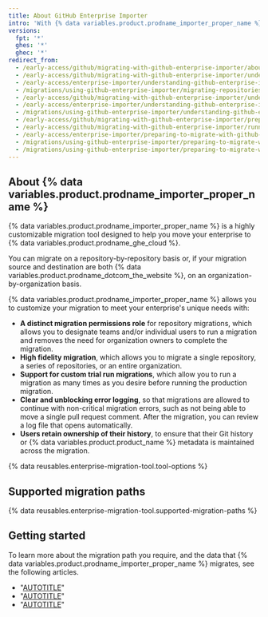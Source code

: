 ```yaml
---
title: About GitHub Enterprise Importer
intro: 'With {% data variables.product.prodname_importer_proper_name %}, you can migrate your enterprise to {% data variables.product.prodname_ghe_cloud %} from various sources.'
versions:
  fpt: '*'
  ghes: '*'
  ghec: '*'
redirect_from:
  - /early-access/github/migrating-with-github-enterprise-importer/about-github-enterprise-importer
  - /early-access/github/migrating-with-github-enterprise-importer/understanding-github-enterprise-importer/about-github-enterprise-importer
  - /early-access/enterprise-importer/understanding-github-enterprise-importer/about-github-enterprise-importer
  - /migrations/using-github-enterprise-importer/migrating-repositories-with-github-enterprise-importer
  - /early-access/github/migrating-with-github-enterprise-importer/understanding-github-enterprise-importer/migration-support-for-github-enterprise-importer
  - /early-access/enterprise-importer/understanding-github-enterprise-importer/migration-support-for-github-enterprise-importer
  - /migrations/using-github-enterprise-importer/understanding-github-enterprise-importer/migration-support-for-github-enterprise-importer
  - /early-access/github/migrating-with-github-enterprise-importer/preparing-to-migrate-with-github-enterprise-importer
  - /early-access/github/migrating-with-github-enterprise-importer/running-a-migration-with-github-enterprise-importer/preparing-to-run-a-migration-with-github-enterprise-importer
  - /early-access/enterprise-importer/preparing-to-migrate-with-github-enterprise-importer/preparing-to-run-a-migration-with-github-enterprise-importer
  - /migrations/using-github-enterprise-importer/preparing-to-migrate-with-github-enterprise-importer/preparing-to-run-a-migration-with-github-enterprise-importer
  - /migrations/using-github-enterprise-importer/preparing-to-migrate-with-github-enterprise-importer
---
```


## About {% data variables.product.prodname_importer_proper_name %}

{% data variables.product.prodname_importer_proper_name %} is a highly customizable migration tool designed to help you move your enterprise to {% data variables.product.prodname_ghe_cloud %}.

You can migrate on a repository-by-repository basis or, if your migration source and destination are both {% data variables.product.prodname_dotcom_the_website %}, on an organization-by-organization basis.

{% data variables.product.prodname_importer_proper_name %} allows you to customize your migration to meet your enterprise's unique needs with:
- **A distinct migration permissions role** for repository migrations, which allows you to designate teams and/or individual users to run a migration and removes the need for organization owners to complete the migration.
- **High fidelity migration**, which allows you to migrate a single repository, a series of repositories, or an entire organization.
- **Support for custom trial run migrations**, which allow you to run a migration as many times as you desire before running the production migration.
- **Clear and unblocking error logging**, so that migrations are allowed to continue with non-critical migration errors, such as not being able to move a single pull request comment. After the migration, you can review a log file that opens automatically.
- **Users retain ownership of their history**, to ensure that their Git history or {% data variables.product.product_name %} metadata is maintained across the migration.

{% data reusables.enterprise-migration-tool.tool-options %}

## Supported migration paths

{% data reusables.enterprise-migration-tool.supported-migration-paths %}

## Getting started

To learn more about the migration path you require, and the data that {% data variables.product.prodname_importer_proper_name %} migrates, see the following articles.

- "[AUTOTITLE](/migrations/using-github-enterprise-importer/migrating-from-azure-devops-to-github-enterprise-cloud/about-migrations-from-azure-devops-to-github-enterprise-cloud)"
- "[AUTOTITLE](/migrations/using-github-enterprise-importer/migrating-from-bitbucket-server-to-github-enterprise-cloud/about-migrations-from-bitbucket-server-to-github-enterprise-cloud)"
- "[AUTOTITLE](/migrations/using-github-enterprise-importer/migrating-between-github-products/about-migrations-between-github-products)"
